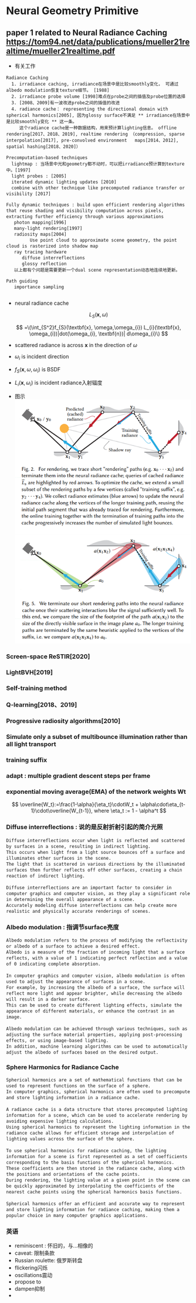 # Neural Geometry Primitive

## paper 1 related to Neural Radiance Caching https://tom94.net/data/publications/mueller21realtime/mueller21realtime.pdf
- 有关工作
```
Radiance Caching
  1. irradiance caching, irradiance在场景中是比较smoothly变化， 可通过albedo modulation恢复texture细节。 [1988]
  2. irradiance probe volume [1998]难点在probe之间的插值及probe位置的选择
  3. [2008、2009]有一波改进probe之间的插值的改进
  4. radiance cache： representing the directional domain with spherical harmonics[2005], 因为glossy surface不满足 ** irradiance在场景中是比较smoothly变化 ** 这一条。 
     这个radiance cache是一种数据结构，用来预计算lighting信息。 offline rendering[2017、2018、2019], realtime rendering （compression, sparse interpolation[2017], pre-convolved environment   maps[2014、2012], spatial hashing[2018、2020]）
```
```
Precomputation-based techniques
  lightmap : 当场景中光和geometry都不动时，可以把irradiance预计算到texture中。[1997]
  light probes : [2005]
  iterated dynamic lighting updates [2010]
  combine with other technique like precomputed radiance transfer or visibility [2017]
```
```
Fully dynamic techniques : build upon efficient rendering algorithms that reuse shading and visibility computation across pixels, extracting further efficiency through various approximations
   photon mapping[1996]
   many-light rendering[1997]
   radiosity maps[2004]
         Use point cloud to approximate scene geometry, the point cloud is rasterized into shadow map
   ray tracing hardware
      diffuse interreflections
      glossy reflection
   以上都有个问题是需要更新一个dual scene representation动态地连续地更新。   

```
```
Path guiding
   importance sampling
```
```

```

- neural radiance cache

$$
\textit{L}_{S}\left(\textbf{x}, \omega\right)
$$


$$
=\(\int_{S^2}f_{S}(\textbf{x}, \omega,\omega_{i}) L_{i}(\textbf{x}, \omega_{i})|dot(\omega_{i}, \textbf{n})| d\omega_{i}\)
$$


  - scattered radiance is across $\textbf{x}$ in the direction of $\omega$

  - $\omega_{i}$ is incident direction

  - $f_{S}(\textbf{x}, \omega,\omega_{i})$ is BSDF

  - $L_{i}(\textbf{x}, \omega_{i})$ is incident radiance入射辐度

- 图示
![path](https://github.com/liangjin2007/LearningArea/blob/master/path_tracing1.png?raw=true)
![path2](https://github.com/liangjin2007/LearningArea/blob/master/path_tracing2.png?raw=true)


### Screen-space ReSTIR[2020]
### LightBVH[2019]
### Self-training method
### Q-learning[2018、2019]
### Progressive radiosity algorithms[2010]
### Simulate only a subset of multibounce illumination rather than all light transport
### training suffix
### adapt : multiple gradient descent steps per frame
### exponential moving average(EMA) of the network weights Wt
$$
\overline{W_t}:=\frac{1-\alpha}{\eta_t}\cdotW_t + \alpha\cdot\eta_{t-1}\cdot\overline{W_{t-1}}, where \eta_t := 1 - \alpha^t
$$


### Diffuse interreflections : 说的是反射折射引起的简介光照
```
Diffuse interreflections occur when light is reflected and scattered by surfaces in a scene, resulting in indirect lighting. 
This occurs when light from a light source bounces off a surface and illuminates other surfaces in the scene. 
The light that is scattered in various directions by the illuminated surfaces then further reflects off other surfaces, creating a chain reaction of indirect lighting.

Diffuse interreflections are an important factor to consider in computer graphics and computer vision, as they play a significant role in determining the overall appearance of a scene. 
Accurately modeling diffuse interreflections can help create more realistic and physically accurate renderings of scenes.
```



### Albedo modulation : 指调节surface亮度
```
Albedo modulation refers to the process of modifying the reflectivity or albedo of a surface to achieve a desired effect. 
Albedo is a measure of the fraction of incoming light that a surface reflects, with a value of 1 indicating perfect reflection and a value of 0 indicating complete absorption.

In computer graphics and computer vision, albedo modulation is often used to adjust the appearance of surfaces in a scene.
For example, by increasing the albedo of a surface, the surface will reflect more light and appear brighter, while decreasing the albedo will result in a darker surface. 
This can be used to create different lighting effects, simulate the appearance of different materials, or enhance the contrast in an image.

Albedo modulation can be achieved through various techniques, such as adjusting the surface material properties, applying post-processing effects, or using image-based lighting. 
In addition, machine learning algorithms can be used to automatically adjust the albedo of surfaces based on the desired output.

```


### Sphere Harmonics for Radiance Cache 
```
Spherical harmonics are a set of mathematical functions that can be used to represent functions on the surface of a sphere.
In computer graphics, spherical harmonics are often used to precompute and store lighting information in a radiance cache.

A radiance cache is a data structure that stores precomputed lighting information for a scene, which can be used to accelerate rendering by avoiding expensive lighting calculations.
Using spherical harmonics to represent the lighting information in the radiance cache allows for efficient storage and interpolation of lighting values across the surface of the sphere.

To use spherical harmonics for radiance caching, the lighting information for a scene is first represented as a set of coefficients corresponding to the basis functions of the spherical harmonics.
These coefficients are then stored in the radiance cache, along with the positions and orientations of the cache points.
During rendering, the lighting value at a given point in the scene can be quickly approximated by interpolating the coefficients of the nearest cache points using the spherical harmonics basis functions.

Spherical harmonics offer an efficient and accurate way to represent and store lighting information for radiance caching, making them a popular choice in many computer graphics applications.
```


### 英语
- reminiscent : 怀旧的，与...相像的
- caveat: 限制条款
- Russian roulette: 俄罗斯转盘
- flickering闪烁
- oscillations震动
- propose to
- dampen抑制
- 

